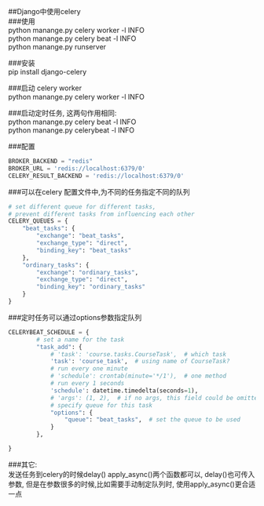 ##Django中使用celery  
###使用  
python manange.py celery worker -l INFO  
python manange.py celery beat -l INFO  
python manange.py runserver  

###安装  
pip install django-celery  

###启动 celery worker  
python manange.py celery worker -l INFO  

###启动定时任务, 这两句作用相同:  
python manange.py celery beat -l INFO  
python manange.py celerybeat -l INFO  

###配置  
```python
BROKER_BACKEND = "redis"
BROKER_URL = 'redis://localhost:6379/0'
CELERY_RESULT_BACKEND = 'redis://localhost:6379/0'

```

###可以在celery 配置文件中,为不同的任务指定不同的队列  
```python
# set different queue for different tasks,
# prevent different tasks from influencing each other
CELERY_QUEUES = {
    "beat_tasks": {
        "exchange": "beat_tasks",
        "exchange_type": "direct",
        "binding_key": "beat_tasks"
    },
    "ordinary_tasks": {
        "exchange": "ordinary_tasks",
        "exchange_type": "direct",
        "binding_key": "ordinary_tasks"
    }
}
```
###定时任务可以通过options参数指定队列  
```python
CELERYBEAT_SCHEDULE = {
        # set a name for the task
        "task_add": {
            # 'task': 'course.tasks.CourseTask',  # which task
            'task': 'course_task',  # using name of CourseTask?
            # run every one minute
            # 'schedule': crontab(minute='*/1'),  # one method
            # run every 1 seconds
            'schedule': datetime.timedelta(seconds=1),
            # 'args': (1, 2),  # if no args, this field could be omitted
            # specify queue for this task
            "options": {
                "queue": "beat_tasks",  # set the queue to be used
            }
        },

}
```
###其它:  
发送任务到celery的时候delay() apply_async()两个函数都可以, delay()也可传入参数, 但是在参数很多的时候,比如需要手动制定队列时, 使用apply_async()更合适一点  